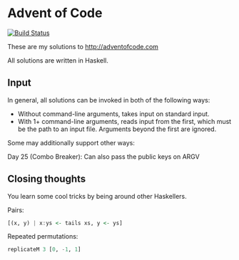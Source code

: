 # Advent of Code

[![Build Status](https://travis-ci.org/petertseng/adventofcode-hs-2020.svg?branch=master)](https://travis-ci.org/petertseng/adventofcode-hs-2020)

These are my solutions to http://adventofcode.com

All solutions are written in Haskell.

## Input

In general, all solutions can be invoked in both of the following ways:

* Without command-line arguments, takes input on standard input.
* With 1+ command-line arguments, reads input from the first, which must be the path to an input file.
  Arguments beyond the first are ignored.

Some may additionally support other ways:

Day 25 (Combo Breaker): Can also pass the public keys on ARGV

## Closing thoughts

You learn some cool tricks by being around other Haskellers.

Pairs:

```haskell
[(x, y) | x:ys <- tails xs, y <- ys]
```

Repeated permutations:

```haskell
replicateM 3 [0, -1, 1]
```
